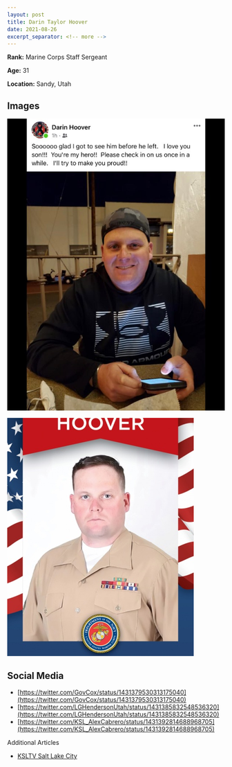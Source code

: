 ```yaml
---
layout: post
title: Darin Taylor Hoover
date: 2021-08-26
excerpt_separator: <!-- more -->
---
```


**Rank:** Marine Corps Staff Sergeant

**Age:** 31

**Location:** Sandy, Utah

<!-- more -->

## Images
![Darin Taylor Hoover](/assets/images/13-service-members/darin1.jpeg)

![Darin Taylor Hoover](/assets/images/13-service-members/darin2.jpg)


## Social Media
- [https://twitter.com/GovCox/status/1431379530313175040](https://twitter.com/GovCox/status/1431379530313175040)
- [https://twitter.com/LGHendersonUtah/status/1431385832548536320](https://twitter.com/LGHendersonUtah/status/1431385832548536320)
- [https://twitter.com/KSL_AlexCabrero/status/1431392814688968705](https://twitter.com/KSL_AlexCabrero/status/1431392814688968705)

Additional Articles
- [KSLTV Salt Lake City](https://ksltv.com/471500/utah-marine-among-13-us-service-members-killed-in-kabul-attack/)
